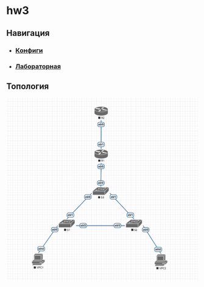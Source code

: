 # hw3

## Навигация

* ### [Конфиги](configs/)
* ### [Лабораторная](lab-3.unl/)

## Топология

![topology](../images/topology-3.png)